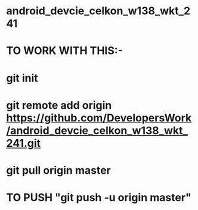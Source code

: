 # android_devcie_celkon_w138_wkt_241


# TO WORK WITH THIS:-
#	git init
#	git remote add origin https://github.com/DevelopersWork/android_devcie_celkon_w138_wkt_241.git
#	git pull origin master

# TO PUSH  "git push -u origin master"




